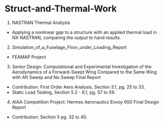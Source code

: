 # Struct-and-Thermal-Work

1) NASTRAN Thermal Analysis 
* Applying a nonlinear gap to a structure with an applied thermal load in NX NASTRAN, comparing the output to hand results. 

2) Simulation_of_a_Fuselage_Floor_under_Loading_Report
* FEAMAP Project

3) Senior Design: Computational and Experimental Investigation of the Aerodynamics of a Forward-Swept Wing Compared to the Same Wing with  Aft Sweep and No Sweep Final Report
* Contribution: First Order Aero Analysis, Section 3.1, pg. 25 to 33.
* Static Load Testing, Section 5.2 - 6.1, pg. 57 to 59.  

4) AIAA Competition Project: Hermes Aeronautics Envoy 600 Final Design Report
* Contribution: Section 5 pg. 32 to 40.



